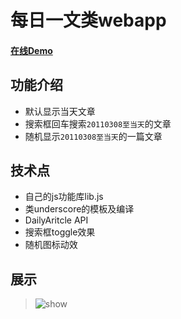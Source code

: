 # 每日一文类webapp

#### [在线Demo](http://minzer.top/daily/)

## 功能介绍

- 默认显示当天文章
- 搜索框回车搜索`20110308至当天`的文章
- 随机显示`20110308至当天`的一篇文章

## 技术点

- 自己的js功能库lib.js
- 类underscore的模板及编译
- DailyAritcle API
- 搜索框toggle效果
- 随机图标动效

## 展示

> ![show](https://github.com/mingzhezc123/minch-dailyarticle/blob/master/show/show.gif)
